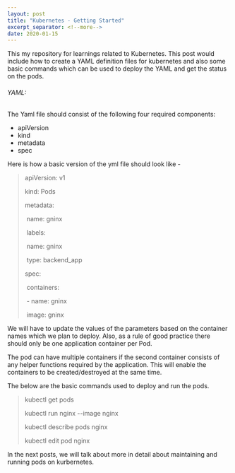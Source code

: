 ```yaml
---
layout: post
title: "Kubernetes - Getting Started"
excerpt_separator: <!--more-->
date: 2020-01-15
---
```


This my repository for learnings related to Kubernetes. This post would include how to create a YAML definition files for kubernetes and also some basic commands which can be used to deploy the YAML and get the status on the pods.

<!--more-->

###### YAML:

The Yaml file should consist of the following four required components:

- apiVersion
- kind
- metadata
- spec

Here is how a basic version of the yml file should look like -

>apiVersion: v1
>
>kind: Pods
>
>metadata:
>
>​	  name: gninx
>
>​	  labels:
>
>​		    name: gninx
>
>​		    type: backend_app
>
>spec:
>
>​	  containers:
>
>​        -   name: gninx 
>
>​            image: gninx

We will have to update the values of the parameters based on the container names which we plan to deploy. Also, as a rule of good practice there should only be one application container per Pod. 

The pod can have multiple containers if the second container consists of any helper functions required by the application. This will enable the containers to be created/destroyed at the same time.

The below are the basic commands used to deploy and run the pods. 

> kubectl get pods
>
> kubectl run nginx --image nginx
>
> kubectl describe pods nginx
>
> kubectl edit pod nginx

In the next posts, we will talk about more in detail about maintaining and running pods on kurbernetes. 



